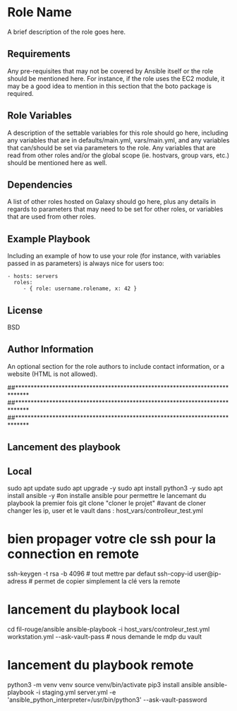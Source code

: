Role Name
=========

A brief description of the role goes here.

Requirements
------------

Any pre-requisites that may not be covered by Ansible itself or the role should be mentioned here. For instance, if the role uses the EC2 module, it may be a good idea to mention in this section that the boto package is required.

Role Variables
--------------

A description of the settable variables for this role should go here, including any variables that are in defaults/main.yml, vars/main.yml, and any variables that can/should be set via parameters to the role. Any variables that are read from other roles and/or the global scope (ie. hostvars, group vars, etc.) should be mentioned here as well.

Dependencies
------------

A list of other roles hosted on Galaxy should go here, plus any details in regards to parameters that may need to be set for other roles, or variables that are used from other roles.

Example Playbook
----------------

Including an example of how to use your role (for instance, with variables passed in as parameters) is always nice for users too:

    - hosts: servers
      roles:
         - { role: username.rolename, x: 42 }

License
-------

BSD

Author Information
------------------

An optional section for the role authors to include contact information, or a website (HTML is not allowed).

##****************************************************************************
##****************************************************************************
##****************************************************************************

## Lancement des playbook 

## Local
sudo apt update
sudo apt upgrade -y
sudo apt install python3 -y
sudo apt install ansible -y #on installe ansible pour permettre le lancemant du playbook la premier fois
git clone "cloner le projet" #avant de cloner changer les ip, user et le vault dans : host_vars/controlleur_test.yml
# bien propager votre cle ssh pour la connection en remote
ssh-keygen -t rsa -b 4096 # tout mettre par defaut
ssh-copy-id user@ip-adress # permet de copier simplement la clé vers la remote
# lancement du playbook local
cd fil-rouge/ansible
ansible-playbook -i host_vars/controleur_test.yml workstation.yml --ask-vault-pass #  nous demande le mdp du vault 

# lancement du playbook remote
python3 -m venv venv
source venv/bin/activate
pip3 install ansible
ansible-playbook -i staging.yml server.yml -e 'ansible_python_interpreter=/usr/bin/python3' --ask-vault-password



